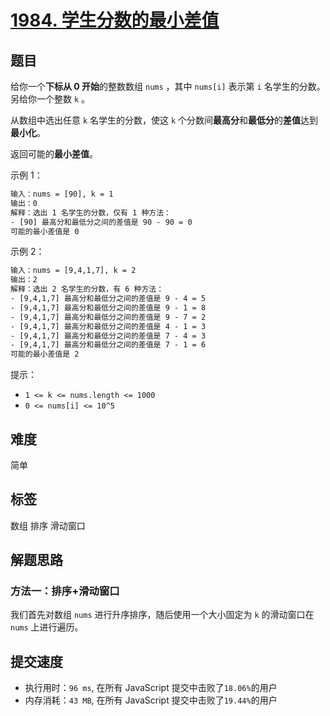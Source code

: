 # [1984. 学生分数的最小差值](https://leetcode-cn.com/problems/minimum-difference-between-highest-and-lowest-of-k-scores/)

## 题目

给你一个**下标从 0 开始**的整数数组 `nums` ，其中 `nums[i]` 表示第 `i` 名学生的分数。另给你一个整数 `k` 。

从数组中选出任意 `k` 名学生的分数，使这 `k` 个分数间**最高分**和**最低分**的**差值**达到**最小化**。

返回可能的**最小差值**。

示例 1：

```txt
输入：nums = [90], k = 1
输出：0
解释：选出 1 名学生的分数，仅有 1 种方法：
- [90] 最高分和最低分之间的差值是 90 - 90 = 0
可能的最小差值是 0
```

示例 2：

```txt
输入：nums = [9,4,1,7], k = 2
输出：2
解释：选出 2 名学生的分数，有 6 种方法：
- [9,4,1,7] 最高分和最低分之间的差值是 9 - 4 = 5
- [9,4,1,7] 最高分和最低分之间的差值是 9 - 1 = 8
- [9,4,1,7] 最高分和最低分之间的差值是 9 - 7 = 2
- [9,4,1,7] 最高分和最低分之间的差值是 4 - 1 = 3
- [9,4,1,7] 最高分和最低分之间的差值是 7 - 4 = 3
- [9,4,1,7] 最高分和最低分之间的差值是 7 - 1 = 6
可能的最小差值是 2
```

提示：

- `1 <= k <= nums.length <= 1000`
- `0 <= nums[i] <= 10^5`

## 难度

简单

## 标签

数组 排序 滑动窗口

## 解题思路

### 方法一：排序+滑动窗口

我们首先对数组 `nums` 进行升序排序，随后使用一个大小固定为 `k` 的滑动窗口在 `nums` 上进行遍历。

## 提交速度

- 执行用时：`96 ms`, 在所有 JavaScript 提交中击败了`18.06%`的用户
- 内存消耗：`43 MB`, 在所有 JavaScript 提交中击败了`19.44%`的用户
